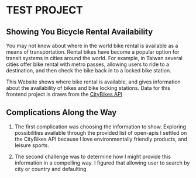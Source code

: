 # TEST PROJECT

## Showing You Bicycle Rental Availability

You may not know about where in the world bike rental is available as a
means of transportation. Rental bikes have become a popular option for
transit systems in cities around the world. For example, in Taiwan several
cities offer bike rental with metro passes, allowing users to ride to a
destination, and then check the bike back in to a locked bike station.

This Website shows where bike rental is available, and gives information
about the availability of bikes and bike locking stations. Data for this
frontend project is draws from the [CityBikes API](http://api.citybik.es/v2/)

## Complications Along the Way

1. The first complication was choosing the information to show. Exploring
possibilities available through the provided list of open-apis I settled
on the CityBikes API because I love environmentally friendly products, and
leisure sports.

1. The second challenge was to determine how I might provide this information
in a compelling way. I figured that allowing user to search by city or country
and defaulting 
